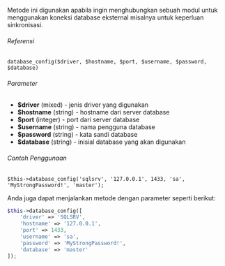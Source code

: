 Metode ini digunakan apabila ingin menghubungkan sebuah modul untuk menggunakan koneksi database eksternal misalnya untuk keperluan sinkronisasi.

###### Referensi

`database_config($driver, $hostname, $port, $username, $password, $database)`

###### Parameter
* **$driver** (mixed) - jenis driver yang digunakan
* **$hostname** (string) - hostname dari server database
* **$port** (integer) - port dari server database
* **$username** (string) - nama pengguna database
* **$password** (string) - kata sandi database
* **$database** (string) - inisial database yang akan digunakan

###### Contoh Penggunaan

`$this->database_config('sqlsrv', '127.0.0.1', 1433, 'sa', 'MyStrongPassword!', 'master');`

Anda juga dapat menjalankan metode dengan parameter seperti berikut:

```php
$this->database_config([
    'driver' => 'SQLSRV',
    'hostname' => '127.0.0.1',
    'port' => 1433,
    'username' => 'sa',
    'password' => 'MyStrongPassword!',
    'database' => 'master'
]);
```
